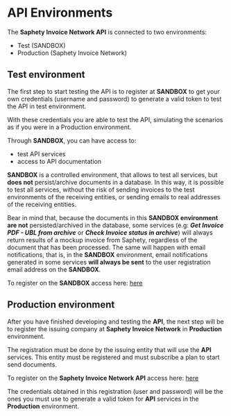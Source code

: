 # API Environments
The **Saphety Invoice Network API** is connected to two environments:
* Test (SANDBOX)
* Production (Saphety Invoice Network)

## Test environment
The first step to start testing the API is to register at **SANDBOX** to get your own credentials (username and password) to generate a valid token to test the API in test environment.

With these credentials you are able to test the API, simulating the scenarios as if you were in a Production environment.

Through **SANDBOX**, you can have access to:
* test API services
* access to API documentation

**SANDBOX** is a controlled environment, that allows to test all services, but **does not** persist/archive documents in a database. In this way, it is possible to test all services, without the risk of sending invoices to the test environments of the receiving entities, or sending emails to real addresses of the receiving entities.

Bear in mind that, because the documents in this **SANDBOX environment are not** persisted/archived in the database, some services (e.g: **_Get Invoice PDF - UBL from archive_** or **_Check Invoice status in archive_**) will always return results of a mockup invoice from Saphety, regardless of the document that has been processed. The same will happen with email notifications, that is, in the **SANDBOX** environment, email notifications generated in some services **will always be sent** to the user registration email address on the **SANDBOX**.

To register on the **SANDBOX** access here: [here](https://dcn-solution.saphety.com/Dcn.Sandbox.Client/public)


## Production environment
After you have finished developing and testing the **API**, the next step will be to register the issuing company at **Saphety Invoice Network** in **Production** environment. 

The registration must be done by the issuing entity that will use the **API** services. This entity must be registered and must subscribe a plan to start send documents.

To register on the **Saphety Invoice Network API** access here: [here](https://www.saphety.com/)

The credentials obtained in this registration (user and password) will be the ones you must use to generate a valid token for **API** services in the **Production** environment.